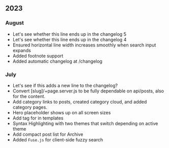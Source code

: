## 2023

### August
- Let's see whether this line ends up in the changelog 5
- Let's see whether this line ends up in the changelog 4
- Ensured horizontal line width increases smoothly when search input expands
- Added footnote support
- Added automatic changelog at /changelog



### July
- Let's see if this adds a new line to the changelog?
- Convert [slug]/+page.server.js to be fully dependable on api/posts, also for the content.
- Add category links to posts, created category cloud, and added category pages.
- Hero placeholder shows up on all screen sizes
- Add tag for in templates
- Syntax Highlighting with two themes that switch depending on active theme
- Add compact post list for Archive
- Added `Fuse.js` for client-side fuzzy search
